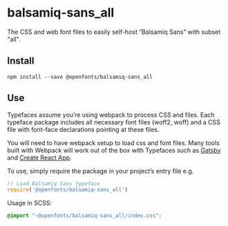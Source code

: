 
# balsamiq-sans_all

The CSS and web font files to easily self-host “Balsamiq Sans” with subset "all".

## Install

`npm install --save @openfonts/balsamiq-sans_all`

## Use

Typefaces assume you’re using webpack to process CSS and files. Each typeface
package includes all necessary font files (woff2, woff) and a CSS file with
font-face declarations pointing at these files.

You will need to have webpack setup to load css and font files. Many tools built
with Webpack will work out of the box with Typefaces such as [Gatsby](https://github.com/gatsbyjs/gatsby)
and [Create React App](https://github.com/facebookincubator/create-react-app).

To use, simply require the package in your project’s entry file e.g.

```javascript
// Load Balsamiq Sans typeface
require('@openfonts/balsamiq-sans_all')
```

Usage in SCSS:
```scss
@import "~@openfonts/balsamiq-sans_all/index.css";
```
